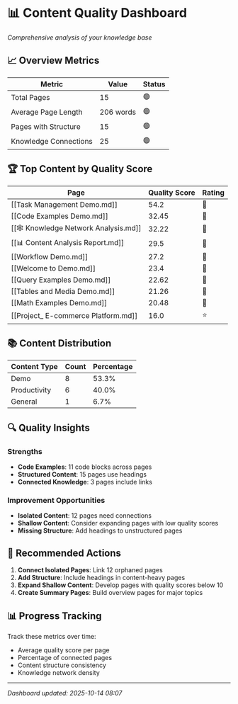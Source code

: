 # 📊 Content Quality Dashboard

*Comprehensive analysis of your knowledge base*

## 📈 Overview Metrics

| Metric | Value | Status |
|--------|-------|---------|
| Total Pages | 15 | 🟢 |
| Average Page Length | 206 words | 🟢 |
| Pages with Structure | 15 | 🟢 |
| Knowledge Connections | 25 | 🟢 |

## 🏆 Top Content by Quality Score

| Page | Quality Score | Rating |
|------|---------------|--------|
| [[Task Management Demo.md]] | 54.2 | 🌟 |
| [[Code Examples Demo.md]] | 32.45 | 🌟 |
| [[🕸️ Knowledge Network Analysis.md]] | 32.22 | 🌟 |
| [[📊 Content Analysis Report.md]] | 29.5 | 🌟 |
| [[Workflow Demo.md]] | 27.2 | 🌟 |
| [[Welcome to Demo.md]] | 23.4 | 🌟 |
| [[Query Examples Demo.md]] | 22.62 | 🌟 |
| [[Tables and Media Demo.md]] | 21.26 | 🌟 |
| [[Math Examples Demo.md]] | 20.48 | 🌟 |
| [[Project_ E-commerce Platform.md]] | 16.0 | ⭐ |


## 📚 Content Distribution

| Content Type | Count | Percentage |
|--------------|-------|------------|
| Demo | 8 | 53.3% |
| Productivity | 6 | 40.0% |
| General | 1 | 6.7% |


## 🔍 Quality Insights

### Strengths
- **Code Examples**: 11 code blocks across pages
- **Structured Content**: 15 pages use headings
- **Connected Knowledge**: 3 pages include links

### Improvement Opportunities
- **Isolated Content**: 12 pages need connections
- **Shallow Content**: Consider expanding pages with low quality scores
- **Missing Structure**: Add headings to unstructured pages

## 🎯 Recommended Actions

1. **Connect Isolated Pages**: Link 12 orphaned pages
2. **Add Structure**: Include headings in content-heavy pages
3. **Expand Shallow Content**: Develop pages with quality scores below 10
4. **Create Summary Pages**: Build overview pages for major topics

## 📊 Progress Tracking

Track these metrics over time:
- Average quality score per page
- Percentage of connected pages  
- Content structure consistency
- Knowledge network density

---
*Dashboard updated: 2025-10-14 08:07*

